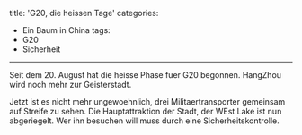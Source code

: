 title: 'G20, die heissen Tage'
categories:
  - Ein Baum in China
tags:
  - G20
  - Sicherheit
---

Seit dem 20. August hat die heisse Phase fuer G20 begonnen. HangZhou wird noch mehr zur Geisterstadt.

Jetzt ist es nicht mehr ungewoehnlich, drei Militaertransporter gemeinsam auf Streife zu sehen. Die Hauptattraktion der Stadt, der WEst Lake ist nun abgeriegelt. Wer ihn besuchen will muss durch eine Sicherheitskontrolle.
